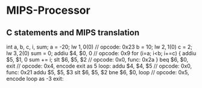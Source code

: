 # MIPS-Processor
C statements and MIPS translation
----------------------------------------------------------------------------------
int a, b, c, i, sum;
a = -20; lw $1, 0($0) // opcode: 0x23
b = 10; lw $2, 1($0)
c = 2; lw $3, 2($0)
sum = 0; addiu $4, $0, 0 // opcode: 0x9
for (i=a; i<b; i+=c) { addiu $5, $1, 0
sum += i; slt $6, $5, $2 // opcode: 0x0, func: 0x2a
} beq $6, $0, exit // opcode: 0x4, encode exit as 5
loop: addu $4, $4, $5 // opcode: 0x0, func: 0x21
addu $5, $5, $3
slt $6, $5, $2
bne $6, $0, loop // opcode: 0x5, encode loop as -3
exit:
